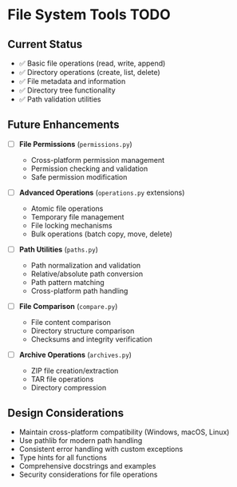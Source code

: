 # File System Tools TODO

## Current Status
- ✅ Basic file operations (read, write, append)
- ✅ Directory operations (create, list, delete)
- ✅ File metadata and information
- ✅ Directory tree functionality
- ✅ Path validation utilities

## Future Enhancements

- [ ] **File Permissions** (`permissions.py`)
  - Cross-platform permission management
  - Permission checking and validation
  - Safe permission modification

- [ ] **Advanced Operations** (`operations.py` extensions)
  - Atomic file operations
  - Temporary file management
  - File locking mechanisms
  - Bulk operations (batch copy, move, delete)

- [ ] **Path Utilities** (`paths.py`)
  - Path normalization and validation
  - Relative/absolute path conversion
  - Path pattern matching
  - Cross-platform path handling

- [ ] **File Comparison** (`compare.py`)
  - File content comparison
  - Directory structure comparison
  - Checksums and integrity verification

- [ ] **Archive Operations** (`archives.py`)
  - ZIP file creation/extraction
  - TAR file operations
  - Directory compression

## Design Considerations
- Maintain cross-platform compatibility (Windows, macOS, Linux)
- Use pathlib for modern path handling
- Consistent error handling with custom exceptions
- Type hints for all functions
- Comprehensive docstrings and examples
- Security considerations for file operations